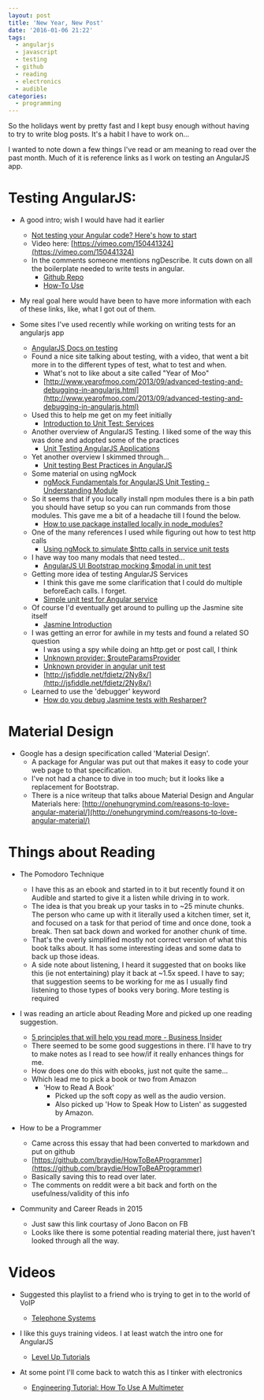 ```yaml
---
layout: post
title: 'New Year, New Post'
date: '2016-01-06 21:22'
tags:
  - angularjs
  - javascript
  - testing
  - github
  - reading
  - electronics
  - audible
categories:
  - programming
---
```


So the holidays went by pretty fast and I kept busy enough without having to try to write blog posts. It's a habit I have to work on...

I wanted to note down a few things I've read or am meaning to read over the past month. Much of it is reference links as I work on testing an AngularJS app.

# Testing AngularJS:
- A good intro; wish I would have had it earlier
  - [Not testing your Angular code? Here's how to start](https://daveceddia.com/testing-angular-part-1-karma-setup/)
  - Video here: [https://vimeo.com/150441324](https://vimeo.com/150441324)
  - In the comments someone mentions ngDescribe. It cuts down on all the boilerplate needed to write tests in angular.
    - [Github Repo](https://github.com/kensho/ng-describe)
    - [How-To Use](https://glebbahmutov.com/blog/1-2-3-tested/)

- My real goal here would have been to have more information with each of these links, like, what I got out of them.
- Some sites I've used recently while working on writing tests for an angularjs app
  - [AngularJS Docs on testing](https://docs.angularjs.org/guide/unit-testing)
  - Found a nice site talking about testing, with a video, that went a bit more in to the different types of test, what to test and when.
    - What's not to like about a site called "Year of Moo"
    - [http://www.yearofmoo.com/2013/09/advanced-testing-and-debugging-in-angularjs.html](http://www.yearofmoo.com/2013/09/advanced-testing-and-debugging-in-angularjs.html)
  - Used this to help me get on my feet initially
    - [Introduction to Unit Test: Services](http://angular-tips.com/blog/2014/06/introduction-to-unit-test-services/)
  - Another overview of AngularJS Testing. I liked some of the way this was done and adopted some of the practices
    - [Unit Testing AngularJS Applications](http://bencentra.com/code/2015/11/16/unit-testing-angularjs.html?utm_campaign=NG-Newsletter&utm_medium=email&utm_source=NG-Newsletter_124)
  - Yet another overview I skimmed through...
    - [Unit testing Best Practices in AngularJS](http://andyshora.com/unit-testing-best-practices-angularjs.html)
  - Some material on using ngMock
    - [ngMock Fundamentals for AngularJS Unit Testing - Understanding Module](http://www.bradoncode.com/blog/2015/05/24/ngmock-fundamentals-angularjs-unit-testing/)
  - So it seems that if you locally install npm modules there is a bin path you should have setup so you can run commands from those modules. This gave me a bit of a headache till I found the below.
    - [How to use package installed locally in node_modules?](http://stackoverflow.com/questions/9679932/how-to-use-package-installed-locally-in-node-modules)
  - One of the many references I used while figuring out how to test http calls
    - [Using ngMock to simulate $http calls in service unit tests](http://stackoverflow.com/questions/15927919/using-ngmock-to-simulate-http-calls-in-service-unit-tests)
  - I have way too many modals that need tested...
    - [AngularJS UI Bootstrap mocking $modal in unit test](http://stackoverflow.com/questions/21214868/angularjs-ui-bootstrap-mocking-modal-in-unit-test)
  - Getting more idea of testing AngularJS Services
    - I think this gave me some clarification that I could do multiple beforeEach calls. I forget.
    - [Simple unit test for Angular service](http://stackoverflow.com/questions/27247427/simple-unit-test-for-angular-service)
  - Of course I'd eventually get around to pulling up the Jasmine site itself
    - [Jasmine Introduction](http://jasmine.github.io/2.4/introduction.html)
  - I was getting an error for awhile in my tests and found a related SO question
    - I was using a spy while doing an http.get or post call, I think
    - [Unknown provider: $routeParamsProvider](http://stackoverflow.com/questions/29947687/unknown-provider-routeparamsprovider)
    - [Unknown provider in angular unit test](http://stackoverflow.com/questions/26627468/unknown-provider-in-angular-unit-testing)
    - [http://jsfiddle.net/fdietz/2Ny8x/](http://jsfiddle.net/fdietz/2Ny8x/)
  - Learned to use the 'debugger' keyword
    - [How do you debug Jasmine tests with Resharper?](http://stackoverflow.com/questions/16222098/how-do-you-debug-jasmine-tests-with-resharper)

# Material Design
- Google has a design specification called 'Material Design'.
  - A package for Angular was put out that makes it easy to code your web page to that specification.
  - I've not had a chance to dive in too much; but it looks like a replacement for Bootstrap.
  - There is a nice writeup that talks aboue Material Design and Angular Materials here: [http://onehungrymind.com/reasons-to-love-angular-material/](http://onehungrymind.com/reasons-to-love-angular-material/)

# Things about Reading
- The Pomodoro Technique
  - I have this as an ebook and started in to it but recently found it on Audible and started to give it a listen while driving in to work.
  - The idea is that you break up your tasks in to ~25 minute chunks. The person who came up with it literally used a kitchen timer, set it, and focused on a task for that period of time and once done, took a break. Then sat back down and worked for another chunk of time.
  - That's the overly simplified mostly not correct version of what this book talks about. It has some interesting ideas and some data to back up those ideas.
  - A side note about listening, I heard it suggested that on books like this (ie not entertaining) play it back at ~1.5x speed. I have to say; that suggestion seems to be working for me as I usually find listening to those types of books very boring. More testing is required

- I was reading an article about Reading More and picked up one reading suggestion.
  - [5 principles that will help you read more - Business Insider](http://www.businessinsider.com/5-principles-that-will-help-you-read-more-2016-1)
  - There seemed to be some good suggestions in there. I'll have to try to make notes as I read to see how/if it really enhances things for me.
  - How does one do this with ebooks, just not quite the same...
  - Which lead me to pick a book or two from Amazon
    - 'How to Read A Book'
      - Picked up the soft copy as well as the audio version.
      - Also picked up 'How to Speak How to Listen' as suggested by Amazon.

- How to be a Programmer
  - Came across this essay that had been converted to markdown and put on github
  - [https://github.com/braydie/HowToBeAProgrammer](https://github.com/braydie/HowToBeAProgrammer)
  - Basically saving this to read over later.
  - The comments on reddit were a bit back and forth on the usefulness/validity of this info

- Community and Career Reads in 2015
  - Just saw this link courtasy of Jono Bacon on FB
  - Looks like there is some potential reading material there, just haven't looked through all the way.

# Videos
- Suggested this playlist to a friend who is trying to get in to the world of VoIP
  - [Telephone Systems](https://www.youtube.com/playlist?list=PL08C86258934DD006)

- I like this guys training videos. I at least watch the intro one for AngularJS
  - [Level Up Tutorials](https://www.youtube.com/channel/UCyU5wkjgQYGRB0hIHMwm2Sg)

- At some point I'll come back to watch this as I tinker with electronics
  - [Engineering Tutorial: How To Use A Multimeter](http://www.shaungehring.com/software-blog//engineering-tutorial-how-to-use-a-multimeter)
